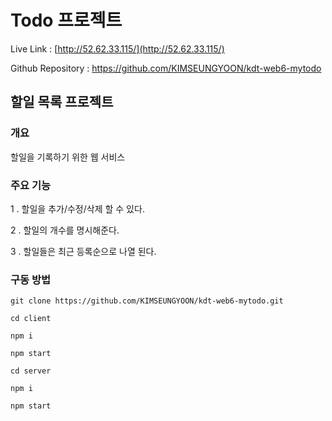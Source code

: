 #  Todo 프로젝트 

Live Link : [http://52.62.33.115/](http://52.62.33.115/)

Github Repository : https://github.com/KIMSEUNGYOON/kdt-web6-mytodo

## 할일 목록 프로젝트

### 개요

할일을 기록하기 위한 웹 서비스


### 주요 기능
1 . 할일을 추가/수정/삭제 할 수 있다.

2 . 할일의 개수를 명시해준다.

3 .  할일들은 최근 등록순으로 나열 된다.

### 구동 방법
```
git clone https://github.com/KIMSEUNGYOON/kdt-web6-mytodo.git

cd client

npm i

npm start
```
```
cd server

npm i 

npm start
```
